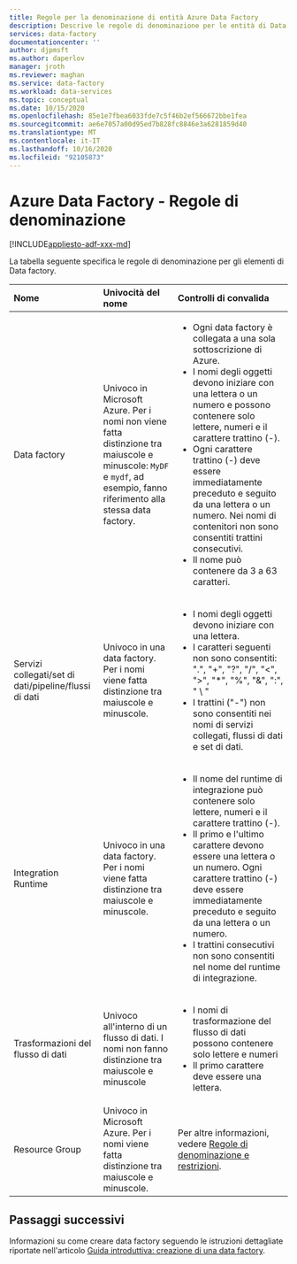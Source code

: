 ```yaml
---
title: Regole per la denominazione di entità Azure Data Factory
description: Descrive le regole di denominazione per le entità di Data factory.
services: data-factory
documentationcenter: ''
author: djpmsft
ms.author: daperlov
manager: jroth
ms.reviewer: maghan
ms.service: data-factory
ms.workload: data-services
ms.topic: conceptual
ms.date: 10/15/2020
ms.openlocfilehash: 85e1e7fbea6033fde7c5f46b2ef566672bbe1fea
ms.sourcegitcommit: ae6e7057a00d95ed7b828fc8846e3a6281859d40
ms.translationtype: MT
ms.contentlocale: it-IT
ms.lasthandoff: 10/16/2020
ms.locfileid: "92105873"
---
```

# <a name="azure-data-factory---naming-rules"></a>Azure Data Factory - Regole di denominazione

[!INCLUDE[appliesto-adf-xxx-md](includes/appliesto-adf-xxx-md.md)]

La tabella seguente specifica le regole di denominazione per gli elementi di Data factory.

| Nome | Univocità del nome | Controlli di convalida |
|:--- |:--- |:--- |
| Data factory | Univoco in Microsoft Azure. Per i nomi non viene fatta distinzione tra maiuscole e minuscole: `MyDF` e `mydf`, ad esempio, fanno riferimento alla stessa data factory. |<ul><li>Ogni data factory è collegata a una sola sottoscrizione di Azure.</li><li>I nomi degli oggetti devono iniziare con una lettera o un numero e possono contenere solo lettere, numeri e il carattere trattino (-).</li><li>Ogni carattere trattino (-) deve essere immediatamente preceduto e seguito da una lettera o un numero. Nei nomi di contenitori non sono consentiti trattini consecutivi.</li><li>Il nome può contenere da 3 a 63 caratteri.</li></ul> |
| Servizi collegati/set di dati/pipeline/flussi di dati | Univoco in una data factory. Per i nomi viene fatta distinzione tra maiuscole e minuscole. |<ul><li>I nomi degli oggetti devono iniziare con una lettera.</li><li>I caratteri seguenti non sono consentiti: ".", "+", "?", "/", "<", ">", "*", "%", "&", ":", " \\ "</li><li>I trattini ("-") non sono consentiti nei nomi di servizi collegati, flussi di dati e set di dati.</li></ul>  |
| Integration Runtime |Univoco in una data factory. Per i nomi viene fatta distinzione tra maiuscole e minuscole. |<ul><li>Il nome del runtime di integrazione può contenere solo lettere, numeri e il carattere trattino (-).</li><li>Il primo e l'ultimo carattere devono essere una lettera o un numero. Ogni carattere trattino (-) deve essere immediatamente preceduto e seguito da una lettera o un numero.</li><li>I trattini consecutivi non sono consentiti nel nome del runtime di integrazione. </li></ul> |
| Trasformazioni del flusso di dati | Univoco all'interno di un flusso di dati. I nomi non fanno distinzione tra maiuscole e minuscole | <ul><li>I nomi di trasformazione del flusso di dati possono contenere solo lettere e numeri</li><li>Il primo carattere deve essere una lettera. </li></ul> |
| Resource Group |Univoco in Microsoft Azure. Per i nomi viene fatta distinzione tra maiuscole e minuscole. | Per altre informazioni, vedere [Regole di denominazione e restrizioni](/azure/cloud-adoption-framework/ready/azure-best-practices/naming-and-tagging#resource-naming). |

## <a name="next-steps"></a>Passaggi successivi
Informazioni su come creare data factory seguendo le istruzioni dettagliate riportate nell'articolo [Guida introduttiva: creazione di una data factory](quickstart-create-data-factory-powershell.md). 
